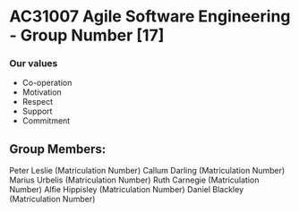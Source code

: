 # AC31007 Agile Software Engineering - Group Number [17]

### Our values
* Co-operation
* Motivation
* Respect
* Support
* Commitment

## Group Members:

Peter Leslie (Matriculation Number)
Callum Darling (Matriculation Number)
Marius Urbelis (Matriculation Number)
Ruth Carnegie (Matriculation Number)
Alfie Hippisley (Matriculation Number)
Daniel Blackley (Matriculation Number)

